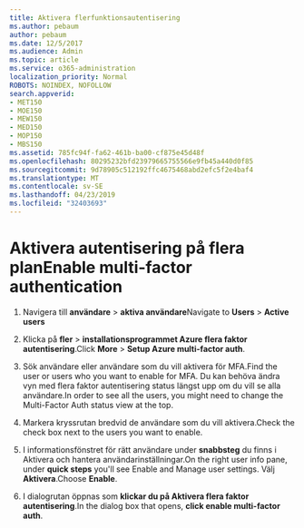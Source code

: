 ```yaml
---
title: Aktivera flerfunktionsautentisering
ms.author: pebaum
author: pebaum
ms.date: 12/5/2017
ms.audience: Admin
ms.topic: article
ms.service: o365-administration
localization_priority: Normal
ROBOTS: NOINDEX, NOFOLLOW
search.appverid:
- MET150
- MOE150
- MEW150
- MED150
- MOP150
- MBS150
ms.assetid: 785fc94f-fa62-461b-ba00-cf875e45d48f
ms.openlocfilehash: 80295232bfd23979665755566e9fb45a440d0f85
ms.sourcegitcommit: 9d78905c512192ffc4675468abd2efc5f2e4baf4
ms.translationtype: MT
ms.contentlocale: sv-SE
ms.lasthandoff: 04/23/2019
ms.locfileid: "32403693"
---
```

# <a name="enable-multi-factor-authentication"></a><span data-ttu-id="45c1f-102">Aktivera autentisering på flera plan</span><span class="sxs-lookup"><span data-stu-id="45c1f-102">Enable multi-factor authentication</span></span>

1. <span data-ttu-id="45c1f-103">Navigera till **användare** \> **aktiva användare**</span><span class="sxs-lookup"><span data-stu-id="45c1f-103">Navigate to **Users** \> **Active users**</span></span>
    
2. <span data-ttu-id="45c1f-104">Klicka på **fler** \> **installationsprogrammet Azure flera faktor autentisering**.</span><span class="sxs-lookup"><span data-stu-id="45c1f-104">Click **More** \> **Setup Azure multi-factor auth**.</span></span> 
    
3. <span data-ttu-id="45c1f-105">Sök användare eller användare som du vill aktivera för MFA.</span><span class="sxs-lookup"><span data-stu-id="45c1f-105">Find the user or users who you want to enable for MFA.</span></span> <span data-ttu-id="45c1f-106">Du kan behöva ändra vyn med flera faktor autentisering status längst upp om du vill se alla användare.</span><span class="sxs-lookup"><span data-stu-id="45c1f-106">In order to see all the users, you might need to change the Multi-Factor Auth status view at the top.</span></span>
    
4. <span data-ttu-id="45c1f-107">Markera kryssrutan bredvid de användare som du vill aktivera.</span><span class="sxs-lookup"><span data-stu-id="45c1f-107">Check the check box next to the users you want to enable.</span></span>
    
5.  <span data-ttu-id="45c1f-108">I informationsfönstret för rätt användare under **snabbsteg** du finns i Aktivera och hantera användarinställningar.</span><span class="sxs-lookup"><span data-stu-id="45c1f-108">On the right user info pane, under **quick steps** you'll see Enable and Manage user settings.</span></span> <span data-ttu-id="45c1f-109">Välj **Aktivera**.</span><span class="sxs-lookup"><span data-stu-id="45c1f-109">Choose **Enable**.</span></span> 
    
6. <span data-ttu-id="45c1f-110">I dialogrutan öppnas som **klickar du på Aktivera flera faktor autentisering**.</span><span class="sxs-lookup"><span data-stu-id="45c1f-110">In the dialog box that opens, **click enable multi-factor auth**.</span></span> 
    

